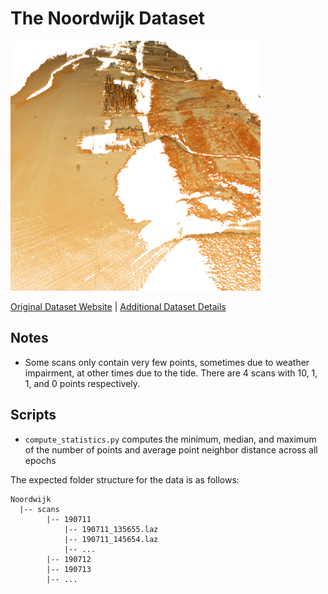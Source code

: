 # The Noordwijk Dataset

<img src="./../../images/Noordwijk.png" width="400"/>

[Original Dataset Website](https://data.4tu.nl/datasets/1aac46fb-7900-4d4c-a099-d2ce354811d2/2) | [Additional Dataset Details](https://hpicgs.github.io/multi-temporal-point-cloud-datasets-survey/details/Noordwijk)

## Notes
  - Some scans only contain very few points, sometimes due to weather impairment, at other times due to the tide. There are 4 scans with 10, 1, 1, and 0 points respectively.

## Scripts
* `compute_statistics.py` computes the minimum, median, and maximum of the number of points and average point neighbor distance across all epochs

The expected folder structure for the data is as follows:

```
Noordwijk
  |-- scans
        |-- 190711
            |-- 190711_135655.laz
            |-- 190711_145654.laz
            |-- ...
        |-- 190712
        |-- 190713
        |-- ...
```